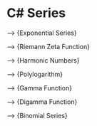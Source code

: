 # C# Series

--> {Exponential Series}

--> {Riemann Zeta Function}

--> {Harmonic Numbers}

--> {Polylogarithm}

--> {Gamma Function}

--> {Digamma Function}

--> {Binomial Series}
